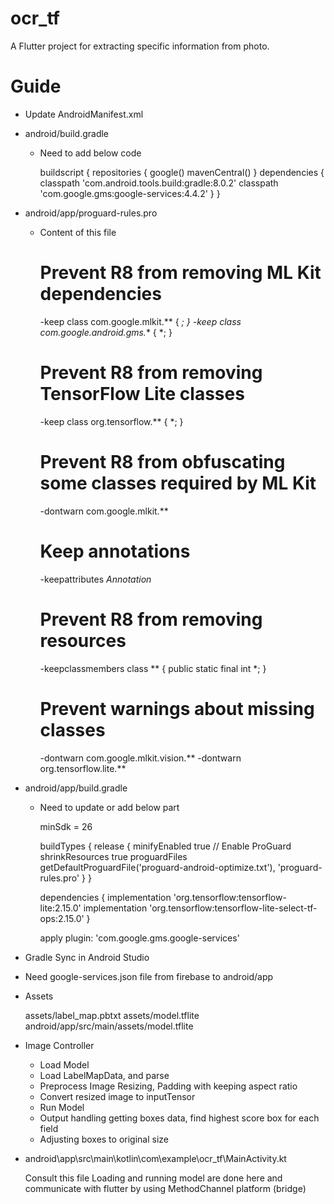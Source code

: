 # ocr_tf

A Flutter project for extracting specific information from photo.

# Guide

- Update AndroidManifest.xml

    <uses-permission android:name="android.permission.CAMERA"/>
    <uses-permission android:name="android.permission.WRITE_EXTERNAL_STORAGE"/>
    <uses-permission android:name="android.permission.READ_EXTERNAL_STORAGE"/>
    <uses-permission android:name="android.permission.INTERNET"/>


- android/build.gradle 

    - Need to add below code

      buildscript {
          repositories {
              google()
              mavenCentral()
          }
          dependencies {
              classpath 'com.android.tools.build:gradle:8.0.2' 
              classpath 'com.google.gms:google-services:4.4.2'
          }
      }


- android/app/proguard-rules.pro 

    - Content of this file

      # Prevent R8 from removing ML Kit dependencies
      -keep class com.google.mlkit.** { *; }
      -keep class com.google.android.gms.** { *; }

      # Prevent R8 from removing TensorFlow Lite classes
      -keep class org.tensorflow.** { *; }

      # Prevent R8 from obfuscating some classes required by ML Kit
      -dontwarn com.google.mlkit.**

      # Keep annotations
      -keepattributes *Annotation*

      # Prevent R8 from removing resources
      -keepclassmembers class ** {
          public static final int *;
      }

      # Prevent warnings about missing classes
      -dontwarn com.google.mlkit.vision.**
      -dontwarn org.tensorflow.lite.**
      

- android/app/build.gradle

    - Need to update or add below part

      minSdk = 26

      buildTypes {
          release {
              minifyEnabled true  // Enable ProGuard
              shrinkResources true
              proguardFiles getDefaultProguardFile('proguard-android-optimize.txt'), 'proguard-rules.pro'
          }
      }

      dependencies {
        implementation 'org.tensorflow:tensorflow-lite:2.15.0' 
        implementation 'org.tensorflow:tensorflow-lite-select-tf-ops:2.15.0'
      }

      apply plugin: 'com.google.gms.google-services'


- Gradle Sync in Android Studio    

- Need google-services.json file from firebase to android/app

- Assets

    assets/label_map.pbtxt
    assets/model.tflite
    android/app/src/main/assets/model.tflite

- Image Controller
 
    - Load Model
    - Load LabelMapData, and parse
    - Preprocess Image
      Resizing, Padding with keeping aspect ratio
    - Convert resized image to inputTensor
    - Run Model
    - Output handling
      getting boxes data, find highest score box for each field
    - Adjusting boxes to original size

- android\app\src\main\kotlin\com\example\ocr_tf\MainActivity.kt

    Consult this file
    Loading and running model are done here and communicate with flutter by using MethodChannel platform (bridge)
    